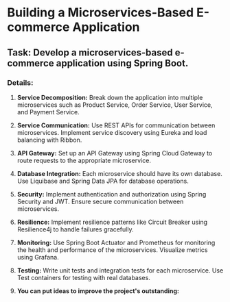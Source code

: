 # Building a Microservices-Based E-commerce Application

## Task: Develop a microservices-based e-commerce application using Spring Boot.

### Details:

1. **Service Decomposition:** Break down the application into multiple microservices such as Product Service, Order Service, User Service, and Payment Service.

2. **Service Communication:** Use REST APIs for communication between microservices. Implement service discovery using Eureka and load balancing with Ribbon.

3. **API Gateway:** Set up an API Gateway using Spring Cloud Gateway to route requests to the appropriate microservice.

4. **Database Integration:** Each microservice should have its own database. Use Liquibase and Spring Data JPA for database operations.

5. **Security:** Implement authentication and authorization using Spring Security and JWT. Ensure secure communication between microservices.

6. **Resilience:** Implement resilience patterns like Circuit Breaker using Resilience4j to handle failures gracefully.

7. **Monitoring:** Use Spring Boot Actuator and Prometheus for monitoring the health and performance of the microservices. Visualize metrics using Grafana.

8. **Testing:** Write unit tests and integration tests for each microservice. Use Test containers for testing with real databases.

9. **You can put ideas to improve the project's outstanding:**
